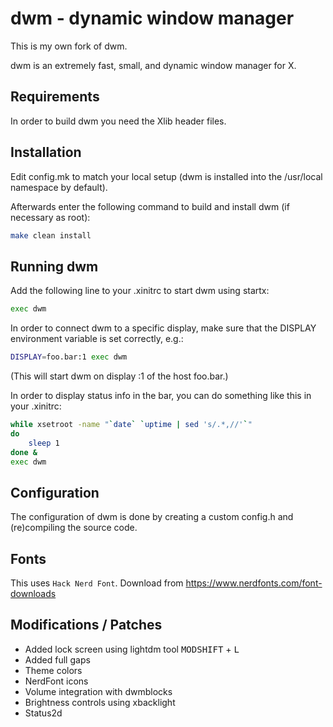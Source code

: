 # dwm - dynamic window manager

This is my own fork of dwm.

dwm is an extremely fast, small, and dynamic window manager for X.

## Requirements
In order to build dwm you need the Xlib header files.


## Installation
Edit config.mk to match your local setup (dwm is installed into
the /usr/local namespace by default).

Afterwards enter the following command to build and install dwm (if
necessary as root):

```sh
make clean install
```

## Running dwm
Add the following line to your .xinitrc to start dwm using startx:

```sh
exec dwm

```

In order to connect dwm to a specific display, make sure that
the DISPLAY environment variable is set correctly, e.g.:

```sh
DISPLAY=foo.bar:1 exec dwm
```

(This will start dwm on display :1 of the host foo.bar.)

In order to display status info in the bar, you can do something
like this in your .xinitrc:

```sh
while xsetroot -name "`date` `uptime | sed 's/.*,//'`"
do
    sleep 1
done &
exec dwm
```

## Configuration
The configuration of dwm is done by creating a custom config.h
and (re)compiling the source code.

## Fonts
This uses `Hack Nerd Font`. Download from https://www.nerdfonts.com/font-downloads

## Modifications / Patches
- Added lock screen using lightdm tool <kbd>MOD</kbd><kbd>SHIFT</kbd> + <kbd>L</kbd>
- Added full gaps
- Theme colors
- NerdFont icons
- Volume integration with dwmblocks
- Brightness controls using xbacklight
- Status2d
